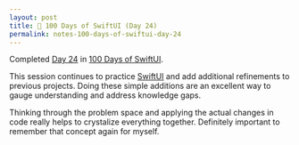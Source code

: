 ```yaml
---
layout: post
title: 📔 100 Days of SwiftUI (Day 24)
permalink: notes-100-days-of-swiftui-day-24
---
```


Completed [Day 24](https://www.hackingwithswift.com/100/swiftui/24) in [100 Days of SwiftUI](https://www.hackingwithswift.com/100/swiftui).

This session continues to practice [SwiftUI](https://developer.apple.com/documentation/swiftui) and add additional refinements to previous projects. Doing these simple additions are an excellent way to gauge understanding and address knowledge gaps.

Thinking through the problem space and applying the actual changes in code really helps to crystalize everything together. Definitely important to remember that concept again for myself.
